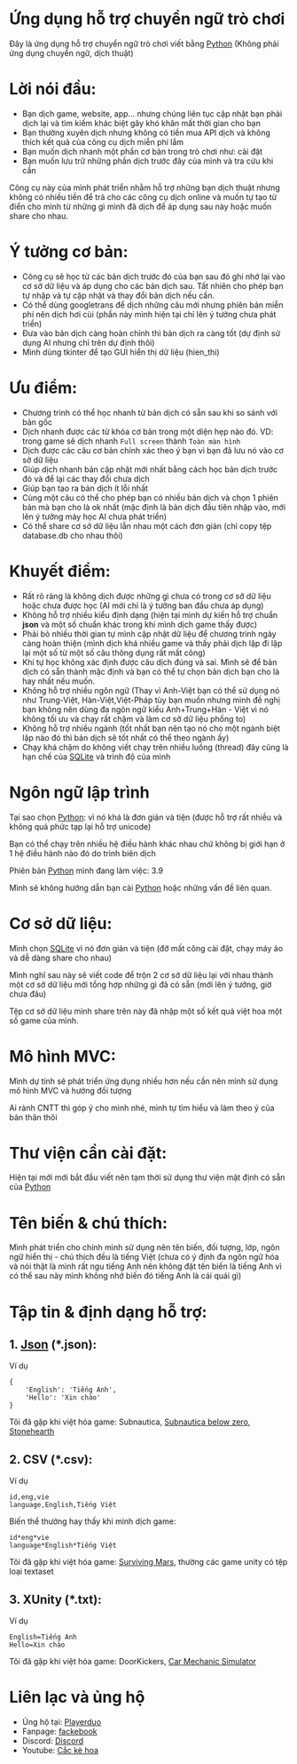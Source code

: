 # Ứng dụng hỗ trợ chuyển ngữ trò chơi
Đây là ứng dụng hỗ trợ chuyển ngữ trò chơi viết bằng [Python](https://www.python.org/)
(Không phải ứng dụng chuyển ngữ, dịch thuật)

# Lời nói đầu:
- Bạn dịch game, website, app... nhưng chúng liên tục cập nhật bạn phải dịch lại và tìm kiếm khác biệt gây khó khăn mất thời gian cho bạn
- Bạn thường xuyên dịch nhưng không có tiền mua API dịch và không thích kết quả của công cụ dịch miễn phí lắm
- Bạn muốn dịch nhanh một phần cơ bản trong trò chơi như: cài đặt
- Bạn muốn lưu trữ những phần dịch trước đây của mình và tra cứu khi cần

Công cụ này của mình phát triển nhằm hỗ trợ những bạn dịch thuật nhưng không có nhiều tiền để trả cho các công cụ dịch online và muốn tự tạo từ điển cho mình từ những gì mình đã dịch để áp dụng sau này hoặc muốn share cho nhau.

# Ý tưởng cơ bản:
- Công cụ sẽ học từ các bản dịch trước đó của bạn sau đó ghi nhớ lại vào cơ sở dữ liệu và áp dụng cho các bản dịch sau. Tất nhiên cho phép bạn tự nhập và tự cập nhật và thay đổi bản dịch nếu cần.
- Có thể dùng googletrans để dịch những câu mới nhưng phiên bản miễn phí nên dịch hơi cùi (phần này mình hiện tại chỉ lên ý tưởng chưa phát triển)
- Đưa vào bản dịch càng hoàn chỉnh thì bản dịch ra càng tốt (dự định sử dụng AI nhưng chỉ trên dự định thôi)
- Mình dùng tkinter để tạo GUI hiển thị dữ liệu (hien_thi)

# Ưu điểm:
- Chương trình có thể học nhanh từ bản dịch có sẵn sau khi so sánh với bản gốc
- Dịch nhanh được các từ khóa cơ bản trong một diện hẹp nào đó. VD: trong game sẽ dịch nhanh
````Full screen````
thành
````Toàn màn hình````
- Dịch được các câu cơ bản chính xác theo ý bạn vì bạn đã lưu nó vào cơ sở dữ liệu
- Giúp dịch nhanh bản cập nhật mới nhất bằng cách học bản dịch trước đó và để lại các thay đổi chưa dịch
- Giúp bạn tạo ra bản dịch ít lỗi nhất
- Cùng một câu có thể cho phép bạn có nhiều bản dịch và chọn 1 phiên bản mà bạn cho là ok nhất (mặc định là bản dịch đầu tiên nhập vào, mới lên ý tưởng máy học AI chưa phát triển)
- Có thể share cơ sở dữ liệu lẫn nhau một cách đơn giản (chỉ copy tệp database.db cho nhau thôi)

# Khuyết điểm:
- Rất rõ ràng là không dịch được những gì chưa có trong cơ sở dữ liệu hoặc chưa được học (AI mới chỉ là ý tưởng ban đầu chưa áp dụng)
- Không hỗ trợ nhiều kiểu định dạng (hiện tại mình dự kiến hỗ trợ chuẩn **json** và một số chuẩn khác trong khi mình dịch game thấy được)
- Phải bỏ nhiều thời gian tự mình cập nhật dữ liệu để chương trình ngày càng hoàn thiện (mình dịch khá nhiều game và thấy phải dịch lặp đi lặp lại một số từ một số câu thông dụng rất mất công)
- Khi tự học không xác định được câu dịch đúng và sai. Mình sẽ để bản dịch có sẵn thành mặc định và bạn có thể tự chọn bản dịch bạn cho là hay nhất nếu muốn.
- Không hỗ trợ nhiều ngôn ngữ (Thay vì Anh-Việt bạn có thể sử dụng nó như Trung-Việt, Hàn-Việt,Việt-Pháp tùy bạn muốn nhưng mình đề nghị bạn không nên dùng đa ngôn ngữ kiểu Anh+Trung+Hàn - Việt vì nó không tối ưu và chạy rất chậm và làm cơ sở dữ liệu phồng to)
- Không hỗ trợ nhiều ngành (tốt nhất bạn nên tạo nó cho một ngành biệt lập nào đó thì bản dịch sẽ tốt nhất có thể theo ngành ấy)
- Chạy khá chậm do không viết chạy trên nhiều luồng (thread) đây cũng là hạn chế của [SQLite](https://www.sqlite.org/) và trình độ của mình

# Ngôn ngữ lập trình
Tại sao chọn [Python](https://www.python.org/): vì nó khá là đơn giản và tiện (được hỗ trợ rất nhiều và không quá phức tạp lại hỗ trợ unicode)

Bạn có thể chạy trên nhiều hệ điều hành khác nhau chứ không bị giới hạn ở 1 hệ điều hành nào đó do trình biên dịch

Phiên bản [Python](https://www.python.org/) mình đang làm việc: 3.9

Mình sẽ không hướng dẫn bạn cài [Python](https://www.python.org/) hoặc những vấn đề liên quan.

# Cơ sở dữ liệu:
Mình chọn [SQLite](https://www.sqlite.org/) vì nó đơn giản và tiện (đỡ mất công cài đặt, chạy máy ảo và dễ dàng share cho nhau)

Mình nghĩ sau này sẽ viết code để trộn 2 cơ sở dữ liệu lại với nhau thành một cơ sở dữ liệu mới tổng hợp những gì đã có sẵn (mới lên ý tưởng, giờ chưa đâu)

Tệp cơ sở dữ liệu mình share trên này đã nhập một số kết quả việt hoa một số game của mình.

# Mô hình MVC:
Mình dự tính sẽ phát triển ứng dụng nhiều hơn nếu cần nên mình sử dụng mô hình MVC và hướng đối tượng

Ai rành CNTT thì góp ý cho mình nhé, mình tự tìm hiểu và làm theo ý của bản thân thôi

# Thư viện cần cài đặt:
Hiện tại mới mới bắt đầu viết nên tạm thời sử dụng thư viện mặt định có sẵn của [Python](https://www.python.org/)

# Tên biến & chú thích:
Mình phát triển cho chính mình sử dụng nên tên biến, đối tượng, lớp, ngôn ngữ hiển thị - chú thích đều là tiếng Việt (chưa có ý định đa ngôn ngữ hóa và nói thật là mình rất ngu tiếng Anh nên không đặt tên biến là tiếng Anh vì có thể sau này mình không nhớ biến đó tiếng Anh là cái quái gì)

# Tập tin & định dạng hỗ trợ:
## 1. [Json](https://www.json.org/) (\*.json):
Ví dụ
````
{
	'English': 'Tiếng Anh',
	'Hello': 'Xin chào'
}
````

Tôi đã gặp khi việt hóa game: Subnautica, [Subnautica below zero](https://github.com/cackehoa/Subnautica-Below-Zero-viet-hoa), [Stonehearth](https://github.com/cackehoa/Mod-Stonehearth-viet-hoa)
## 2. CSV (\*.csv):
Ví dụ
````
id,eng,vie
language,English,Tiếng Việt
````


Biến thể thường hay thấy khi mình dịch game:
````
id*eng*vie
language*English*Tiếng Việt
````

Tôi đã gặp khi việt hóa game: [Surviving Mars](https://github.com/cackehoa/Mod-Surviving-Mars-Viet-Hoa), thường các game unity có tệp loại textaset
## 3. XUnity (\*.txt):
Ví dụ
````
English=Tiếng Anh
Hello=Xin chào
````

Tôi đã gặp khi việt hóa game: DoorKickers, [Car Mechanic Simulator](https://github.com/cackehoa/Car-Mechanic-Simulator-2018-Mercedes-Benz-viet-hoa)
# Liên lạc và ủng hộ
- Ủng hộ tại: [Playerduo](https://playerduo.com/cackehoa)
- Fanpage: [fackebook](https://www.facebook.com/cackehoa)
- Discord: [Discord](https://discord.gg/Z5C98FG)
- Youtube: [Cắc kè hoa](https://www.youtube.com/c/Cắckèhoa)
